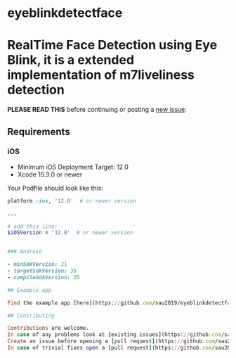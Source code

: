 # eyeblinkdetectface
# RealTime Face Detection using Eye Blink, it is a extended implementation of m7liveliness detection


**PLEASE READ THIS** before continuing or posting a [new issue](https://github.com/sau2019/eyeblinkdetectface/issues):

## Requirements

### iOS

- Minimum iOS Deployment Target: 12.0
- Xcode 15.3.0 or newer

Your Podfile should look like this:

```ruby
platform :ios, '12.0'  # or newer version

...

# add this line:
$iOSVersion = '12.0'  # or newer version


### Android

- minSdkVersion: 21
- targetSdkVersion: 35
- compileSdkVersion: 35

## Example app

Find the example app [here](https://github.com/sau2019/eyeblinkdetectface/tree/main/example).

## Contributing

Contributions are welcome.
In case of any problems look at [existing issues](https://github.com/sau2019/eyeblinkdetectface/issues), if you cannot find anything related to your problem then open an issue.
Create an issue before opening a [pull request](https://github.com/sau2019/eyeblinkdetectface/pulls) for non trivial fixes.
In case of trivial fixes open a [pull request](https://github.com/sau2019/eyeblinkdetectface/pulls) directly.